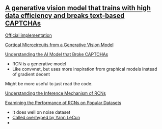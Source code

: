 ## [A generative vision model that trains with high data efficiency and breaks text-based CAPTCHAs](https://www.cs.jhu.edu/~ayuille/JHUcourses/ProbabilisticModelsOfVisualCognition2019/Lec23/nov19lecture/GeorgeCAPCHAS.pdf)
[Official implementation](https://github.com/vicariousinc/science_rcn#reference-implementation-of-recursive-cortical-network-rcn)



[Cortical Microcircuits from a Generative Vision Model](https://www.biorxiv.org/content/biorxiv/early/2018/08/05/379313.full.pdf)


[Understanding the AI Model that Broke CAPTCHAs](https://towardsdatascience.com/understanding-rcns-structure-ec4b51b9c257)
- RCN is a generative model
- Like convvnet, but uses more inspiration from graphical models instead of gradient decent

Might be more useful to just read the code.

[Understanding the Inference Mechanism of RCNs](https://medium.com/swlh/understanding-the-inference-mechanism-of-rcns-ba1f00416b63)


[Examining the Performance of RCNs on Popular Datasets](https://medium.com/@iahmedmaher/examining-the-performance-of-rcns-on-popular-datasets-1d6a2a8852c1)
- It does well on noise dataset
- [Called overhyped by Yann LeCun](https://old.reddit.com/r/MachineLearning/comments/25lnbt/ama_yann_lecun/chiga9g/)
- 